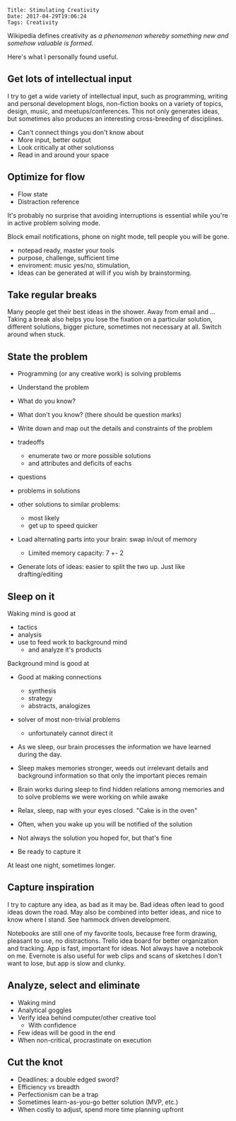     Title: Stimulating Creativity
    Date: 2017-04-29T19:06:24
    Tags: Creativity

Wikipedia defines creativity as _a phenomenon whereby something new and somehow valuable is formed._

Here's what I personally found useful.

<!-- more -->



## Get lots of intellectual input
I try to get a wide variety of intellectual input, such as programming, writing and personal development blogs, non-fiction books on a variety of topics, design, music, and meetups/conferences. This not only generates ideas, but sometimes also produces an interesting cross-breeding of disciplines.

- Can't connect things you don't know about
- More input, better output
- Look critically at other solutionss
- Read in and around your space


## Optimize for flow
- Flow state
- Distraction reference

It's probably no surprise that avoiding interruptions is essential while you're in active problem solving mode. 

Block email notifications, phone on night mode, tell people you will be gone.

- notepad ready, master your tools
- purpose, challenge, sufficient time
- enviroment: music yes/no, stimulation, 
- Ideas can be generated at will if you wish by brainstorming.


## Take regular breaks
Many people get their best ideas in the shower.
Away from email and ...
Taking a break also helps you lose the fixation on a particular solution, different solutions, bigger picture, sometimes not necessary at all.
Switch around when stuck.



## State the problem
<!-- Rich Hickey's [Hammock Driven Development]() is an awesome talk.
Hickey emphasizes the importance of thinking before running off to code.
The process  -->


- Programming (or any creative work) is solving problems
- Understand the problem
- What do you know?
- What don't you know? (there should be question marks)
- Write down and map out the details and constraints of the problem
- tradeoffs
    - enumerate two or more possible solutions
    - and attributes and deficits of eachs 
- questions
- problems in solutions
- other solutions to similar problems:
    - most likely 
    - get up to speed quicker
- Load alternating parts into your brain:  swap in/out of memory
    - Limited memory capacity: 7 +- 2


- Generate lots of ideas: easier to split the two up. Just like drafting/editing


## Sleep on it
Waking mind is good at

- tactics
- analysis
- use to feed work to background mind
    - and analyze it's products

Background mind is good at

- Good at making connections
    - synthesis
    - strategy
    - abstracts, analogizes
- solver of most non-trivial problems
    - unfortunately cannot direct it


- As we sleep, our brain processes the information we have learned during the day.
- Sleep makes memories stronger, weeds out irrelevant details and background information so that only the important pieces remain
- Brain works during sleep to find hidden relations among memories and to solve problems we were working on while awake


- Relax, sleep, nap with your eyes closed. "Cake is in the oven"
- Often, when you wake up you will be notified of the solution
- Not always the solution you hoped for, but that's fine
- Be ready to capture it

At least one night, sometimes longer.


## Capture inspiration
I try to capture any idea, as bad as it may be.
Bad ideas often lead to good ideas down the road.
May also be combined into better ideas, and nice to know where I stand.
See hammock driven development.

Notebooks are still one of my favorite tools, because free form drawing, pleasant to use, no distractions.
Trello idea board for better organization and tracking. App is fast, important for ideas.
Not always have a notebook on me.
Evernote is also useful for web clips and scans of sketches I don't want to lose, but app is slow and clunky.

## Analyze, select and eliminate

- Waking mind
- Analytical goggles
- Verify idea behind computer/other creative tool
    - With confidence
- Few ideas will be good in the end
- When non-critical, procrastinate on execution


## Cut the knot

- Deadlines: a double edged sword?
- Efficiency vs breadth
- Perfectionism can be a trap
- Sometimes learn-as-you-go better solution (MVP, etc.)
- When costly to adjust, spend more time planning upfront